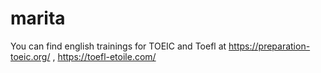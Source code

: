 # marita
You can find english trainings for TOEIC and Toefl at https://preparation-toeic.org/ , https://toefl-etoile.com/
